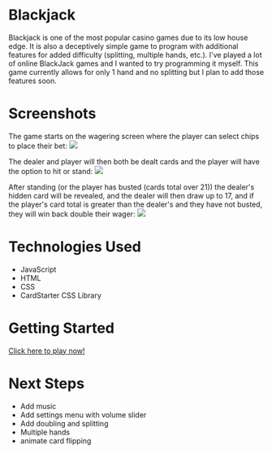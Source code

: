 # Blackjack
Blackjack is one of the most popular casino games due to its low house edge. It is also a deceptively simple game to program with additional features for added difficulty (splitting, multiple hands, etc.). I've played a lot of online BlackJack games and I wanted to try programming it myself. This game currently allows for only 1 hand and no splitting but I plan to add those features soon.

# Screenshots

The game starts on the wagering screen where the player can select chips to place their bet:
<img src="https://i.imgur.com/mskHwKP.png">

The dealer and player will then both be dealt cards and the player will have the option to hit or stand:
<img src="https://i.imgur.com/DwECnql.png">

After standing (or the player has busted (cards total over 21)) the dealer's hidden card will be revealed, and the dealer will then draw up to 17, and if the player's card total is greater than the dealer's and they have not busted, they will win back double their wager:
<img src="https://i.imgur.com/nq4QtnV.png">


# Technologies Used

- JavaScript
- HTML
- CSS
- CardStarter CSS Library

# Getting Started


[Click here to play now!](https://arzansa.github.io/Blackjack/)

# Next Steps

- Add music
- Add settings menu with volume slider
- Add doubling and splitting
- Multiple hands
- animate card flipping